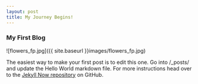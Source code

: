 ```yaml
---  
layout: post  
title: My Journey Begins!
---  
```


### My First Blog  

![flowers_fp.jpg]({{ site.baseurl }}images/flowers_fp.jpg)  

The easiest way to make your first post is to edit this one. Go into /_posts/ and update the Hello World markdown file. For more instructions head over to the [Jekyll Now repository](https://github.com/barryclark/jekyll-now) on GitHub.
